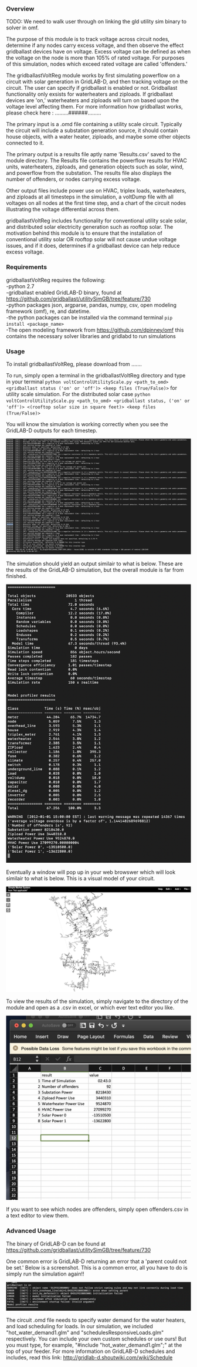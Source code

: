 ### Overview

TODO: We need to walk user through on linking the gld utility sim binary to solver in omf. 

 The purpose of this module is to track voltage across circuit nodes, determine if any nodes carry excess voltage, and then observe the effect gridballast devices have on voltage. Excess voltage can be defined as when the voltage on the node is more than 105% of rated voltage. For purposes of this simulation, nodes which exceed rated voltage are called 'offenders.' 

 The gridballastVoltReg module works by first simulating powerflow on a circuit with solar generation in GridLAB-D, and then tracking voltage on the circuit. The user can specify if gridballast is enabled or not. Gridballast functionality only exsists for waterheaters and ziploads. If gridballast devices are 'on,' waterheaters and ziploads will turn on based upon the voltage level affecting them. For more information how gridballast works, please check here : .........######.........

 The primary input is a .omd file containing a utility scale circuit. Typically the circuit will include a substation generation source, it should contain house objects, with a water heater, ziploads, and maybe some other objects connected to it. 

 The primary output is a results file aptly name 'Results.csv' saved to the module directory. The Results file contains the powerflow results for HVAC units, waterheaters, ziploads, and generation objects such as solar, wind, and powerflow from the substation. The results file also displays the number of offenders, or nodes carrying excess voltage. 

 Other output files include power use on HVAC, triplex loads, waterheaters, and ziploads at all timesteps in the simulation, a voltDump file with all voltages on all nodes at the first time step, and a chart of the circuit nodes illustrating the voltage differential across them. 

 gridballastVoltReg includes functionality for conventional utility scale solar, and distributed solar electricity generation such as rooftop solar. The motivation behind this module is to ensure that the installation of conventional utility solar OR rooftop solar will not cause undue voltage issues, and if it does, determines if a gridballast device can help reduce excess voltage. 

### Requirements

gridballastVoltReg requires the following:<br />
-python 2.7 <br />
-gridballast enabled GridLAB-D binary, found at https://github.com/gridballast/utilitySimGB/tree/feature/730 <br />
-python packages json, argparse, pandas, numpy, csv, open modeling framework (omf), re, and datetime. <br />
-the python packages can be installed via the command terminal `pip install <package_name>` <br />
-The open modeling framework from https://github.com/dpinney/omf this contains the necessary solver libraries and gridlabd to run simulations

### Usage

To install gridballastVoltReg, please download from .......

To run, simply open a terminal in the gridballastVoltReg directory and type in your terminal `python voltControlUtilityScale.py <path_to_omd> <gridballast status ('on' or 'off')> <keep files (True/False)>` for utility scale simulation. For the distributed solar case `python voltControlUtilityScale.py <path_to_omd> <gridballast status, ('on' or 'off')> <(rooftop solar size in square feet)> <keep files (True/False)>`


You will know the simulation is working correctly when you see the GridLAB-D outputs for each timestep.

![](gridlabd_sim.png)

The simulation should yield an output similair to what is below. These are the results of the GridLAB-D simulation, but the overall module is far from finished. 

![](gld_results.png)


Eventually a window will pop up in your web browswer which will look similair to what is below. This is a visual model of your circuit. 

![](circuit_viz.png)

To view the results of the simulation, simply navigate to the directory of the module and open as a .csv in excel, or which ever text editor you like.

![](sample_result.png)


If you want to see which nodes are offenders, simply open offenders.csv in a text editor to view them. 


### Advanced Usage

The binary of GridLAB-D can be found at https://github.com/gridballast/utilitySimGB/tree/feature/730

One common error is GridLAB-D returning an error that a 'parent could not be set.' Below is a screenshot. This is a common error, all you have to do is simply run the simulation again!!

![](parent_error.png)


The circuit .omd file needs to specify water demand for the water heaters, and load scheduling for loads. In our simulation, we included "hot_water_demand1.glm" and "schedulesResponsiveLoads.glm" respectively. You can include your own custom schedules or use ours! But you must type, for example, "#include "hot_water_demand1.glm";" at the top of your feeder. For more information on GridLAB-D schedules and includes, read this link: http://gridlab-d.shoutwiki.com/wiki/Schedule 

